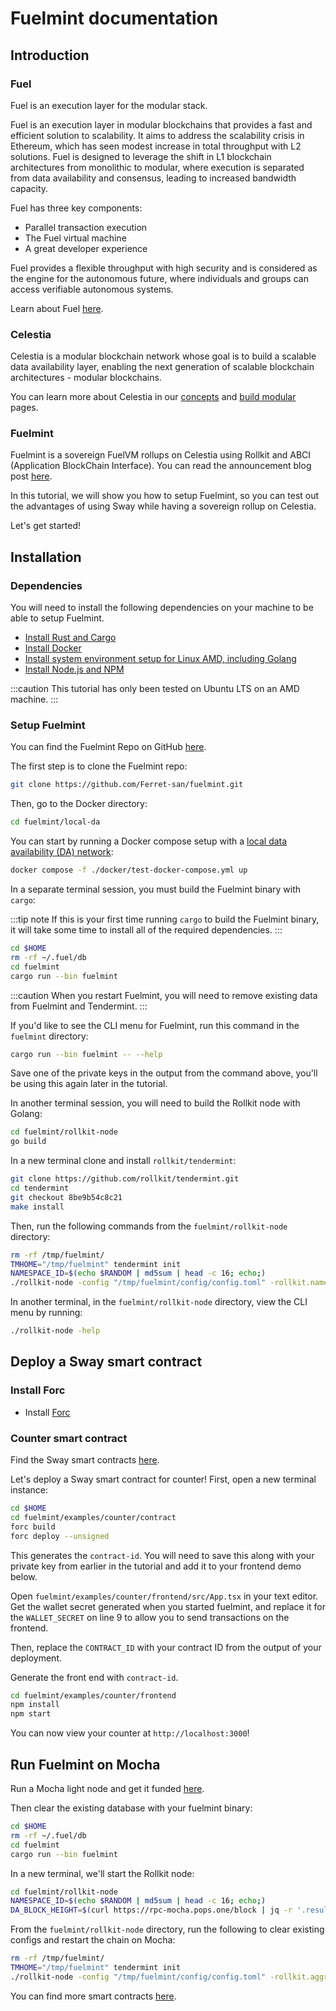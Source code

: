 # Fuelmint documentation

## Introduction

### Fuel

Fuel is an execution layer for the modular stack.

Fuel is an execution layer in modular blockchains
that provides a fast and efficient solution
to scalability. It aims to address the scalability
crisis in Ethereum, which has seen modest increase
in total throughput with L2 solutions. Fuel is designed
to leverage the shift in L1 blockchain architectures
from monolithic to modular, where execution is separated
from data availability and consensus, leading to increased
bandwidth capacity.

Fuel has three key components:

* Parallel transaction execution
* The Fuel virtual machine
* A great developer experience

Fuel provides a flexible throughput with high security
and is considered as the engine for the autonomous future,
where individuals and groups can access verifiable
autonomous systems.

Learn about Fuel [here](https://www.fuel.network/).

### Celestia

Celestia is a modular blockchain network whose goal
is to build a scalable data availability layer,
enabling the next generation of scalable blockchain
architectures - modular blockchains.

You can learn more about Celestia in our
[concepts](../../concepts/how-celestia-works/introduction)
and [build modular](../build-modular) pages.

### Fuelmint

Fuelmint is a sovereign FuelVM rollups on Celestia using
Rollkit and ABCI (Application BlockChain Interface).
You can read the announcement blog post
[here](https://diegoferrer.substack.com/p/fuelmint-sovereign-fuelvm-rollups).

In this tutorial, we will show you how to setup Fuelmint, so
you can test out the advantages of using Sway while having a sovereign
rollup on Celestia.

Let's get started!

## Installation

### Dependencies

You will need to install the following dependencies on your machine
to be able to setup Fuelmint.

* [Install Rust and Cargo](https://doc.rust-lang.org/cargo/getting-started/installation.html)
* [Install Docker](https://docs.docker.com/engine/install/ubuntu/)
* [Install system environment setup for Linux AMD, including Golang](../../nodes/environment)
* [Install Node.js and NPM](https://docs.npmjs.com/downloading-and-installing-node-js-and-npm)

:::caution
This tutorial has only been tested on Ubuntu LTS on an AMD machine.
:::

### Setup Fuelmint

You can find the Fuelmint Repo on GitHub [here](https://github.com/Ferret-san/fuelmint/tree/tx_pool_experiment).

The first step is to clone the Fuelmint repo:

```bash
git clone https://github.com/Ferret-san/fuelmint.git
```

Then, go to the Docker directory:

```bash
cd fuelmint/local-da
```

You can start by running a Docker compose
setup with a
[local data availability (DA) network](https://github.com/celestiaorg/local-celestia-devnet):

```bash
docker compose -f ./docker/test-docker-compose.yml up
```

In a separate terminal session, you must
build the Fuelmint binary with `cargo`:

:::tip note
If this is your first time running `cargo` to build the Fuelmint binary,
it will take some time to install all of the required dependencies.
:::

```bash
cd $HOME
rm -rf ~/.fuel/db
cd fuelmint
cargo run --bin fuelmint
```

:::caution
When you restart Fuelmint, you will need to remove existing data
from Fuelmint and Tendermint.
:::

If you'd like to see the CLI menu for Fuelmint, run this command in
the `fuelmint` directory:

```bash
cargo run --bin fuelmint -- --help
```

Save one of the private keys in the output from the command above,
you'll be using this again later in the tutorial.

In another terminal session, you will need
to build the Rollkit node with Golang:

```bash
cd fuelmint/rollkit-node
go build
```

In a new terminal clone and install `rollkit/tendermint`:

```bash
git clone https://github.com/rollkit/tendermint.git
cd tendermint
git checkout 8be9b54c8c21
make install
```

Then, run the following commands from the `fuelmint/rollkit-node` directory:

<!-- markdownlint-disable MD013 -->
```bash
rm -rf /tmp/fuelmint/
TMHOME="/tmp/fuelmint" tendermint init
NAMESPACE_ID=$(echo $RANDOM | md5sum | head -c 16; echo;)
./rollkit-node -config "/tmp/fuelmint/config/config.toml" -rollkit.namespace_id $NAMESPACE_ID -rollkit.da_start_height 1
```
<!-- markdownlint-enable MD013 -->

In another terminal, in the `fuelmint/rollkit-node` directory, view the CLI menu
by running:

```bash
./rollkit-node -help
```

## Deploy a Sway smart contract

### Install Forc

* Install [Forc](https://github.com/FuelLabs/fuelup)

### Counter smart contract

Find the Sway smart contracts [here](https://fuellabs.github.io/fuels-ts/QUICKSTART).

Let's deploy a Sway smart contract for counter! First, open a new terminal instance:

```bash
cd $HOME
cd fuelmint/examples/counter/contract
forc build
forc deploy --unsigned
```

This generates the `contract-id`. You will need to save this along with your
private key from earlier in the tutorial and add it to your frontend demo
below.

Open `fuelmint/examples/counter/frontend/src/App.tsx` in your text editor.
Get the wallet secret generated when you started fuelmint, and replace it for
the `WALLET_SECRET` on line 9 to allow you to send transactions on the frontend.

Then, replace the `CONTRACT_ID` with your contract ID from the output of your
deployment.

Generate the front end with `contract-id`.

```bash
cd fuelmint/examples/counter/frontend
npm install
npm start
```

You can now view your counter at `http://localhost:3000`!

## Run Fuelmint on Mocha

Run a Mocha light node and get it funded [here](../../nodes/light-node).

Then clear the existing database with your fuelmint binary:

```bash
cd $HOME
rm -rf ~/.fuel/db
cd fuelmint
cargo run --bin fuelmint
```

In a new terminal, we'll start the Rollkit node:

```bash
cd fuelmint/rollkit-node
NAMESPACE_ID=$(echo $RANDOM | md5sum | head -c 16; echo;)
DA_BLOCK_HEIGHT=$(curl https://rpc-mocha.pops.one/block | jq -r '.result.block.header.height')
```

From the `fuelmint/rollkit-node` directory, run the following to clear existing configs
and restart the chain on Mocha:

<!-- markdownlint-disable MD013 -->
```bash
rm -rf /tmp/fuelmint/
TMHOME="/tmp/fuelmint" tendermint init
./rollkit-node -config "/tmp/fuelmint/config/config.toml" -rollkit.aggregator true -rollkit.da_layer celestia -rollkit.da_config='{"base_url":"http://localhost:26659","timeout":60000000000,"gas_limit":6000000,"fee":6000}' -rollkit.namespace_id $NAMESPACE_ID -rollkit.da_start_height $DA_BLOCK_HEIGHT 
```
<!-- markdownlint-enable MD013 -->

You can find more smart contracts [here](https://github.com/FuelLabs/sway-applications).
